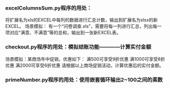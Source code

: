 ### excelColumnsSum.py程序的用处：
将扩展名为xls的EXCEL中每列的数据进行汇总计数，输出到扩展名为xlsx的新EXCEL。
场景模拟：
    有一个“问卷调查.xls”，需要将每一列进行汇总，列出每一项对应“满意、不满意”等的总和，输出到一张新EXCEL表。


### checkout.py程序的用处：模拟结账功能————计算实付金额
场景模拟：某商场年中促销，优惠如下：
    满500可享受9折优惠
    满1000可享受8折优惠
    满2000可享受6折优惠
请根据以上商场促销活动，计算优惠后的实付金额。

### primeNumber.py程序的用处：使用嵌套循环输出2~100之间的素数
